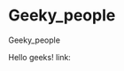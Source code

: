 # Geeky_people
Geeky_people
<p>Hello geeks! link: <a href="https://geeky-people.herokuapp.com/geekycraft.html"></a></p>
